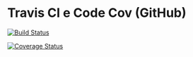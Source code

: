 # Travis CI e Code Cov (GitHub)

[![Build Status](https://app.travis-ci.com/BlackDereker/travis-ci.svg?branch=main)](https://app.travis-ci.com/BlackDereker/travis-ci)

[![Coverage Status](https://codecov.io/gh/BlackDereker/travis-ci/branch/main/graph/badge.svg)](https://codecov.io/gh/BlackDereker/travis-ci)